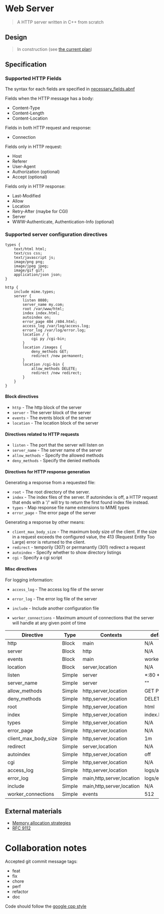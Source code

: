 # Web Server

> A HTTP server written in C++ from scratch

## Design

> In construction (see [the current plan](docs/planning.md))

## Specification

### Supported HTTP Fields

The syntax for each fields are specified in [necessary_fields.abnf](docs/HTTP_fields/necessary_fields.abnf)

Fields when the HTTP message has a body:

- Content-Type
- Content-Length
- Content-Location

Fields in both HTTP request and response:

- Connection

Fields only in HTTP request:

- Host
- Referer
- User-Agent
- Authorization (optional)
- Accept (optional)

Fields only in HTTP response:

- Last-Modified
- Allow
- Location
- Retry-After (maybe for CGI)
- Server
- WWW-Authenticate, Authentication-Info (optional)

### Supported server configuration directives

```nginx
types {
    text/html html;
    text/css css;
    text/javascript js;
    image/png png;
    image/jpeg jpeg;
    image/gif gif;
    application/json json;
}

http {
    include mime.types;
    server {
        listen 8080;
        server_name my.com;
        root /var/www/html;
        index index.html;
        autoindex on;
        error_page 404 /404.html;
        access_log /var/log/access.log;
        error_log /var/log/error.log;
        location / {
            cgi py /cgi-bin;
        }
        location /images {
			deny_methods GET;
            redirect /new permanent;
        }
        location /cgi-bin {
            allow_methods DELETE;
            redirect /new redirect;
        }
    }
}
```

#### Block directives

- `http` - The http block of the server
- `server` - The server block of the server
- `events` - The events block of the server
- `location` - The location block of the server

#### Directives related to HTTP requests

- `listen` - The port that the server will listen on
- `server_name` - The server name of the server
- `allow_methods` - Specify the allowed methods
- `deny_methods` - Specify the denied methods

#### Directives for HTTP response generation

Generating a response from a requested file:

- `root` - The root directory of the server.
- `index` - The index files of the server. If autonindex is off, a HTTP request that ends with a '/' will try to return the first found index file instead.
- `types` - Map response file name extensions to MIME types
- `error_page` - The error page of the server

Generating a response by other means:

- `client_max_body_size` - The maximum body size of the client. If the size in a request exceeds the configured value, the 413 (Request Entity Too Large) error is returned to the client.
- `redirect` - temporily (307) or permanantly (301) redirect a request
- `autoindex` - Specify whether to show directory listings
- `cgi` - Specify a cgi script

#### Misc directives

For logging information:

- `access_log` - The access log file of the server
- `error_log` - The error log file of the server

- `include` - Include another configuration file
- `worker_connections` - Maximum amount of connections that the server will handle at any given point of time 

| Directive            | Type   | Contexts                  | default_values     |
| -------------------- | ------ | ------------------------- | ------------------ |
| http                 | Block  | main                      | N/A                |
| server               | Block  | http                      | N/A                |
| events               | Block  | main                      | worker_connections |
| location             | Block  | server,location           | N/A                |
| listen               | Simple | server                    | *:80 *:8000        |
| server_name          | Simple | server                    | ""                 |
| allow_methods        | Simple | http,server,location      | GET POST           |
| deny_methods         | Simple | http,server,location      | DELETE             |
| root                 | Simple | http,server,location      | html               |
| index                | Simple | http,server,location      | index.html         |
| types                | Simple | http,server,location      | N/A                |
| error_page           | Simple | http,server,location      | N/A                |
| client_max_body_size | Simple | http,server,location      | 1m                 |
| redirect             | Simple | server,location           | N/A                |
| autoindex            | Simple | http,server,location      | off                |
| cgi                  | Simple | http,server,location      | N/A                |
| access_log           | Simple | http,server,location      | logs/access.log    |
| error_log            | Simple | main,http,server,location | logs/error.log     |
| include              | Simple | main,http,server,location | N/A                |
| worker_connections   | Simple | events                    | 512                |

## External materials

- [Memory allocation strategies](https://www.gingerbill.org/series/memory-allocation-strategies/)
- [RFC 9112](https://datatracker.ietf.org/doc/html/rfc9112)

# Collaboration notes

Accepted git commit message tags:

- feat
- fix
- chore
- perf
- refactor
- doc

Code should follow the [google cpp style](https://anthonytsang.notion.site/Google-C-code-guidelines-ce6a361b17a5415bb41ab264f1866e75?pvs=4)